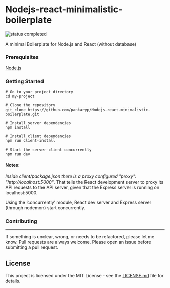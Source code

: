 # Nodejs-react-minimalistic-boilerplate

![status completed](https://img.shields.io/badge/status-completed-blue.svg)

A minimal Boilerplate for Node.js and React (without database)

### Prerequisites

[Node.js](https://nodejs.org/en/)

### Getting Started

```
# Go to your project directory
cd my-project

# Clone the repository
git clone https://github.com/pankaryp/Nodejs-react-minimalistic-boilerplate.git

# Install server dependencies
npm install

# Install client dependencies
npm run client-install

# Start the server-client concurrently
npm run dev
```

#### Notes:
*Inside client/package.json there is a proxy configured "proxy": "http://localhost:5000"*. That tells the React development server to proxy its API requests to the API server, given that the Express server is running on localhost:5000.

Using the ‘concurrently’ module, React dev server and Express server (through nodemon) start concurrently.


### Contributing
---
If something is unclear, wrong, or needs to be refactored, please let me know. Pull requests are always welcome. Please open an issue before submitting a pull request. 

## License

This project is licensed under the MIT License - see the [LICENSE.md](LICENSE.md) file for details.

